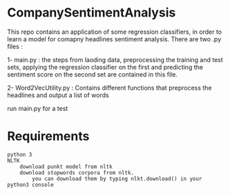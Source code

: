 # CompanySentimentAnalysis

This repo contains an application of some regression classifiers, in order to learn a model for comapny headlines sentiment analysis. There are two .py files :

1- main.py : 
the steps from laoding data, preprocessing the training and test sets, applying the regression classifier on the first and predicting the sentiment score on the second set are contained in this file.

2- Word2VecUtility.py :
 Contains different functions that preprocess the headlines and output a list of words


run main.py for a test


# Requirements

    python 3
    NLTK
        download punkt model from nltk
        download stopwords corpora from nltk.
            you can download them by typing nlkt.download() in your python3 console



